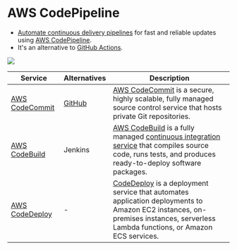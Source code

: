 # AWS CodePipeline
- [Automate continuous delivery pipelines](../../13_DevOps/Glossaries/CI&CD.md) for fast and reliable updates using [AWS CodePipeline](https://aws.amazon.com/codepipeline/).
- It's an alternative to [GitHub Actions](https://github.com/features/actions).

![](https://k21academy.com/wp-content/uploads/2021/03/php-project-release-pipeline-1536x758.png)

| Service                                                                                | Alternatives                  | Description                                                                                                                                                                                                                                                   |
|----------------------------------------------------------------------------------------|-------------------------------|---------------------------------------------------------------------------------------------------------------------------------------------------------------------------------------------------------------------------------------------------------------|
| [AWS CodeCommit](https://aws.amazon.com/codecommit/)                                   | [GitHub](https://github.com/) | [AWS CodeCommit](https://aws.amazon.com/codecommit/) is a secure, highly scalable, fully managed source control service that hosts private Git repositories.                                                                                                  |
| [AWS CodeBuild](https://aws.amazon.com/codebuild/)                                     | Jenkins                       | [AWS CodeBuild](https://aws.amazon.com/codebuild/) is a fully managed [continuous integration service](../../13_DevOps/Glossaries/CI&CD.md) that compiles source code, runs tests, and produces ready-to-deploy software packages. |
| [AWS CodeDeploy](https://docs.aws.amazon.com/codedeploy/latest/userguide/welcome.html) | -                             | [CodeDeploy](https://docs.aws.amazon.com/codedeploy/latest/userguide/welcome.html) is a deployment service that automates application deployments to Amazon EC2 instances, on-premises instances, serverless Lambda functions, or Amazon ECS services.        |
 